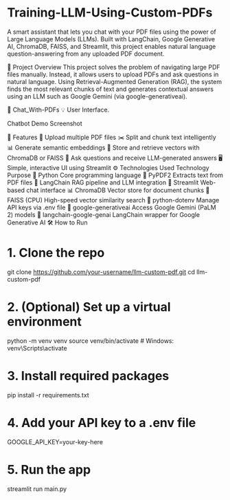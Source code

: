# Training-LLM-Using-Custom-PDFs
A smart assistant that lets you chat with your PDF files using the power of Large Language Models (LLMs).
Built with LangChain, Google Generative AI, ChromaDB, FAISS, and Streamlit, this project enables natural language question-answering from any uploaded PDF document.

📄 Project Overview
This project solves the problem of navigating large PDF files manually. Instead, it allows users to upload PDFs and ask questions in natural language. Using Retrieval-Augmented Generation (RAG), the system finds the most relevant chunks of text and generates contextual answers using an LLM such as Google Gemini (via google-generativeai).

📸 Chat_With-PDFs
💡 User Interface.

Chatbot Demo Screenshot

🔧 Features
📄 Upload multiple PDF files
✂️ Split and chunk text intelligently
📊 Generate semantic embeddings
🧠 Store and retrieve vectors with ChromaDB or FAISS
💬 Ask questions and receive LLM-generated answers
🖥️ Simple, interactive UI using Streamlit
⚙️ Technologies Used
Technology	Purpose
🐍 Python	Core programming language
📄 PyPDF2	Extracts text from PDF files
🧠 LangChain	RAG pipeline and LLM integration
💬 Streamlit	Web-based chat interface
📊 ChromaDB	Vector store for document chunks
📌 FAISS (CPU)	High-speed vector similarity search
🔐 python-dotenv	Manage API keys via .env file
🤖 google-generativeai	Access Google Gemini (PaLM 2) models
🔗 langchain-google-genai	LangChain wrapper for Google Generative AI
🛠️ How to Run
# 1. Clone the repo
git clone https://github.com/your-username/llm-custom-pdf.git
cd llm-custom-pdf

# 2. (Optional) Set up a virtual environment
python -m venv venv
source venv/bin/activate  # Windows: venv\Scripts\activate

# 3. Install required packages
pip install -r requirements.txt

# 4. Add your API key to a .env file
GOOGLE_API_KEY=your-key-here

# 5. Run the app
streamlit run main.py
